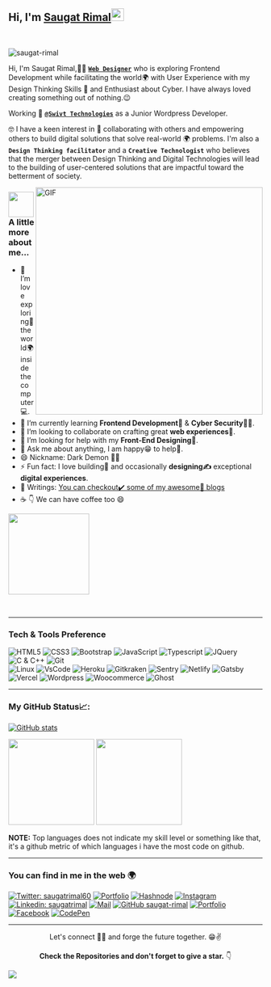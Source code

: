 
<h2> Hi, I'm <a href="https://saugatrimal.com.np">Saugat Rimal</a><img src="https://media.giphy.com/media/hvRJCLFzcasrR4ia7z/giphy.gif" width="25px"></h2>

<br/>
<p align="left"> <img src="https://komarev.com/ghpvc/?username=saugat-rimal&label=Profile Views&color=blue&style=plastic" alt="saugat-rimal" /> </p>

Hi, I'm Saugat Rimal,👨‍💻  <a href="https://saugatrimal.com.np">**`Web Designer`**</a> who is exploring Frontend Development while facilitating the world🌍 with User Experience with my Design Thinking Skills 🧐 and Enthusiast about Cyber.  I have always loved creating something out of nothing.😉

Working 💼 [**`@Swivt Technologies`**](https://www.goswivt.com/) as a Junior Wordpress Developer.

🤓 I have a keen interest in 🤝 collaborating with others and empowering others to build digital solutions that solve real-world 🌍 problems. I'm also a **`Design Thinking facilitator`** and a **`Creative Technologist`** who believes that the merger between Design Thinking and Digital Technologies will lead to the building of user-centered solutions that are impactful toward the betterment of society.

<img align="right" alt="GIF" width="450px"  src="https://user-images.githubusercontent.com/77529535/104816402-097a5f80-5843-11eb-9d83-deadb3bb212c.gif?raw=true" />
 
### <img src="https://media.giphy.com/media/VgCDAzcKvsR6OM0uWg/giphy.gif" width="50"> A little more about me... 

- 🔭 I’m love exploring🔭 the world🌍 inside the computer💻.
- 🌱 I’m currently learning **Frontend Development📝** & **Cyber Security**👨‍💻.
- 👯 I’m looking to collaborate on crafting great **web experiences🤝**.
- 🤔 I’m looking for help with my **Front-End Designing🤙**.
- 💬 Ask me about anything, I am happy😁 to help👯. 
- 😄 Nickname: Dark Demon 🏴‍☠️
- ⚡ Fun fact: I love building🧱 and occasionally **designing✍️** exceptional **digital experiences**.
- 📝 Writings: [You can checkout✔️ some of my awesome🥳 blogs](https://diary.saugatreemal.engineer/)
- ☕ 👇 We can have coffee too 😄
 
 <a href="https://www.buymeacoffee.com/saugatrimal"> <img width="160" src="https://img.shields.io/badge/-%E2%98%95%20Buy%20me%20a%20coffee-fd0?style=flat"> </a>
 
     

<br>

---


### Tech & Tools Preference


![HTML5](https://img.shields.io/badge/-HTML5-black?style=for-the-badge&logo=html5&logoColor=white)
![CSS3](https://img.shields.io/badge/-CSS3-black?style=for-the-badge&logo=css3&logoColor=1572B6)
![Bootstrap](https://img.shields.io/badge/-Bootstrap-black?style=for-the-badge&logo=Bootstrap)
![JavaScript](https://img.shields.io/badge/-JavaScript-black?style=for-the-badge&logo=javascript)
![Typescript](https://img.shields.io/badge/-Nodejs-black?style=for-the-badge&logo=Typescript&logoColor=5df58b)
![JQuery](https://img.shields.io/badge/-JQuery-black?style=for-the-badge&logo=jquery&logoColor=3178C6)
![C & C++](https://img.shields.io/badge/-C%20&%20C++-black?style=for-the-badge&logo=C%20&%20C++)
![Git](https://img.shields.io/badge/-Git-black?style=for-the-badge&logo=Git)    
![Linux](https://img.shields.io/badge/-Linux-black?style=for-the-badge&logo=Linux&logoColor=FCC624)
![VsCode](https://img.shields.io/badge/-VS%20Code-black?style=for-the-badge&logo=visual%20studio%20code&logoColor=white)
![Heroku](https://img.shields.io/badge/-Heroku-black?style=for-the-badge&logo=Heroku&logoColor=1572B6)
![Gitkraken](https://img.shields.io/badge/-Gitkraken-black?style=for-the-badge&logo=gitkraken)
![Sentry](https://img.shields.io/badge/-Sentry-black?style=for-the-badge&logo=sentry)
![Netlify](https://img.shields.io/badge/-netlify-black?style=for-the-badge&logo=netlify)
![Gatsby](https://img.shields.io/badge/-gatsby-black?style=for-the-badge&logo=gatsby)
![Vercel](https://img.shields.io/badge/-Vercel-black?style=for-the-badge&logo=vercel)
![Wordpress](https://img.shields.io/badge/-Wordpress-black?style=for-the-badge&logo=wordpress)
![Woocommerce](https://img.shields.io/badge/-woocommerce-black?style=for-the-badge&logo=woocommerce)
![Ghost](https://img.shields.io/badge/-ghost-black?style=for-the-badge&logo=ghost)


---

### My GitHub Status📈: 

 

[![GitHub stats]( https://github-readme-streak-stats.herokuapp.com/?user=saugat-rimal&theme=radical)](https://github.com/saugat-rimal)
<p>
  <img height="170em" src="https://github-readme-stats.vercel.app/api?username=saugat-rimal&show_icons=true&hide_border=true&&count_private=true&include_all_commits=true&theme=radical" />
  <img height="170em" src="https://github-readme-stats.vercel.app/api/top-langs/?username=saugat-rimal&count_private=true&include_all_commits=true&show_icons=true&hide_border=true&hide=html&layout=compact&langs_count=8&theme=radical"/>
</p>


**NOTE:** Top languages does not indicate my skill level or something like that, it's a github metric of which languages i have the most code on github.

 
 
---


### You can find in me in the web 🌍

[![Twitter: saugatrimal60](https://img.shields.io/twitter/follow/saugatrimal60?style=social)](https://twitter.com/saugatrimal60)
[![Portfolio](https://img.shields.io/badge/-View%20Projects-2962ff?style=flat&logo=polywork&link=https://timeline.saugatreemal.engineer/)](https://timeline.saugatreemal.engineer/)
[![Hashnode](https://img.shields.io/badge/-hashnode-darkblue?style=flat&logo=hashnode&logoColor=white)](https://diary.saugatreemal.engineer/)
[![Instagram](http://img.shields.io/badge/-Instagram-E4405F?style=flat&logo=instagram&logoColor=white)](https://www.instagram.com/saugatrimal60/)
[![Linkedin: saugatrimal](https://img.shields.io/badge/-LinkedIn-blue?style=flat-square&logo=Linkedin&logoColor=white&link=https://www.linkedin.com/in/saugatrimal/)](https://www.linkedin.com/in/saugatrimal/)
[![Mail](https://img.shields.io/badge/-Gmail-D14836?style=flat&logo=gmail&logoColor=white)](mailto:saugatrimal60@gmail.com)
[![GitHub saugat-rimal](https://img.shields.io/github/followers/saugat-rimal?label=follow&style=social)](https://github.com/saugat-rimal)
[![Portfolio](http://img.shields.io/badge/-Portfolio%20Website-ffffff?style=flat&logo=data%3Aimage%2Fpng%3Bbase64%2CiVBORw0KGgoAAAANSUhEUgAAABAAAAAQCAYAAAAf8%2F9hAAAABHNCSVQICAgIfAhkiAAAAAlwSFlzAAAAdgAAAHYBTnsmCAAAABl0RVh0U29mdHdhcmUAd3d3Lmlua3NjYXBlLm9yZ5vuPBoAAAEYSURBVDiNxdHNK4RRFMfxzzMzhVJeirKwIZKVyG4WY22nrCwoG%2FkHbGYzO%2FkfLKysZSHFgmxtKCJkNTLEyEtZTGPx3KnpaWSS8q3bOffcc37ndC7%2FTYRldKKCdMJ%2Bxwbm8QJ57GMOV5jFaRD5iXyEHZzjCb24D7bYhEAugwOsNpHciCiNa7wlHiYTE%2FSggHEM4CTEsynxMmAME8GfRg6D4f6Kh%2BDf1HdKBTsaio4xhAscYhH96K4Ty2IF64hqAo%2FoQitmsIV2tKCMEs7QFk4ae6jWBEpYwzAy%2BAh%2BIYzfh6nQoBUj2BSUsjjCe5jkUrzUIj7rdvAs%2Fuo7bIu%2F%2BzYTOtaohIQkVew2iC9EWEJHg8dmKP%2By7g%2F5Ahl%2FO9wcY8OAAAAAAElFTkSuQmCC&logoColor=white)](https://saugatreemal.engineer/)
[![Facebook](https://img.shields.io/badge/-Facebook-2962ff?style=flat&logo=facebook&logoColor=white&link=https://www.facebook.com/saugatrimal.pro/)](https://www.facebook.com/saugatrimal.pro/)
[![CodePen](https://img.shields.io/badge/-codepen-black?style=flat&logo=codepen&logoColor=white&link=https://codepen.io/saugatrimal)](https://codepen.io/saugatrimal)



---


<div align="center">  
      
 
Let's connect 👨‍💻 and forge the future together. 😁✌ 

**Check the Repositories and don't forget to give a star.** 👇

<!-- 
Want to give some Credit. Simply uncomment the next line
Github Profile Readme Inspired by [@saugat-rimal](https://github.com/saugat-rimal) 
-->

</div>

![](https://hit.yhype.me/github/profile?user_id=86593756)
